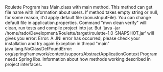 Roulette
Program has Main.class with main method. This method can get file name with information about users. If method takes empty string or null, for 
some reason, it'd apply default file (bonusInputFile). You can change default file in application.properties.
Command "mvn clean verify" will clean, run tests and compile project into jar. 
But 'java -jar  /home/rado/Development/Roulette/target/roulette-1.0-SNAPSHOT.jar' will gives you error:
Error: A JNI error has occurred, please check your installation and try again
Exception in thread "main" java.lang.NoClassDefFoundError: org/springframework/context/support/AbstractApplicationContext
Program needs Spring libs.
Information about how methods working described in project interfaces.
